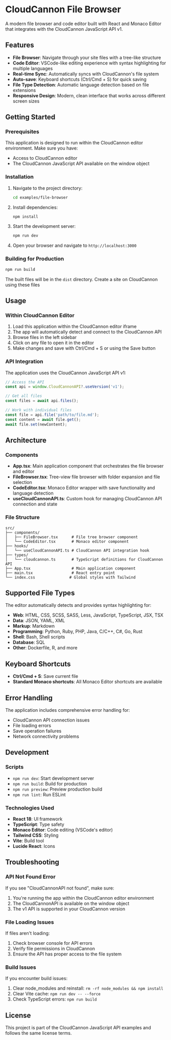 # CloudCannon File Browser

A modern file browser and code editor built with React and Monaco Editor that integrates with the CloudCannon JavaScript API v1.

## Features

- **File Browser**: Navigate through your site files with a tree-like structure
- **Code Editor**: VSCode-like editing experience with syntax highlighting for multiple languages
- **Real-time Sync**: Automatically syncs with CloudCannon's file system
- **Auto-save**: Keyboard shortcuts (Ctrl/Cmd + S) for quick saving
- **File Type Detection**: Automatic language detection based on file extensions
- **Responsive Design**: Modern, clean interface that works across different screen sizes

## Getting Started

### Prerequisites

This application is designed to run within the CloudCannon editor environment. Make sure you have:

- Access to CloudCannon editor
- The CloudCannon JavaScript API available on the window object

### Installation

1. Navigate to the project directory:
   ```bash
   cd examples/file-browser
   ```

2. Install dependencies:
   ```bash
   npm install
   ```

3. Start the development server:
   ```bash
   npm run dev
   ```

4. Open your browser and navigate to `http://localhost:3000`

### Building for Production

```bash
npm run build
```

The built files will be in the `dist` directory. Create a site on CloudCannon using these files 

## Usage

### Within CloudCannon Editor

1. Load this application within the CloudCannon editor iframe
2. The app will automatically detect and connect to the CloudCannon API
3. Browse files in the left sidebar
4. Click on any file to open it in the editor
5. Make changes and save with Ctrl/Cmd + S or using the Save button

### API Integration

The application uses the CloudCannon JavaScript API v1:

```typescript
// Access the API
const api = window.CloudCannonAPI?.useVersion('v1');

// Get all files
const files = await api.files();

// Work with individual files
const file = api.file('path/to/file.md');
const content = await file.get();
await file.set(newContent);
```

## Architecture

### Components

- **App.tsx**: Main application component that orchestrates the file browser and editor
- **FileBrowser.tsx**: Tree-view file browser with folder expansion and file selection
- **CodeEditor.tsx**: Monaco Editor wrapper with save functionality and language detection
- **useCloudCannonAPI.ts**: Custom hook for managing CloudCannon API connection and state

### File Structure

```
src/
├── components/
│   ├── FileBrowser.tsx      # File tree browser component
│   └── CodeEditor.tsx       # Monaco editor component
├── hooks/
│   └── useCloudCannonAPI.ts # CloudCannon API integration hook
├── types/
│   └── cloudcannon.ts       # TypeScript definitions for CloudCannon API
├── App.tsx                  # Main application component
├── main.tsx                 # React entry point
└── index.css               # Global styles with Tailwind
```

## Supported File Types

The editor automatically detects and provides syntax highlighting for:

- **Web**: HTML, CSS, SCSS, SASS, Less, JavaScript, TypeScript, JSX, TSX
- **Data**: JSON, YAML, XML
- **Markup**: Markdown
- **Programming**: Python, Ruby, PHP, Java, C/C++, C#, Go, Rust
- **Shell**: Bash, Shell scripts
- **Database**: SQL
- **Other**: Dockerfile, R, and more

## Keyboard Shortcuts

- **Ctrl/Cmd + S**: Save current file
- **Standard Monaco shortcuts**: All Monaco Editor shortcuts are available

## Error Handling

The application includes comprehensive error handling for:

- CloudCannon API connection issues
- File loading errors
- Save operation failures
- Network connectivity problems

## Development

### Scripts

- `npm run dev`: Start development server
- `npm run build`: Build for production
- `npm run preview`: Preview production build
- `npm run lint`: Run ESLint

### Technologies Used

- **React 18**: UI framework
- **TypeScript**: Type safety
- **Monaco Editor**: Code editing (VSCode's editor)
- **Tailwind CSS**: Styling
- **Vite**: Build tool
- **Lucide React**: Icons

## Troubleshooting

### API Not Found Error

If you see "CloudCannonAPI not found", make sure:

1. You're running the app within the CloudCannon editor environment
2. The CloudCannonAPI is available on the window object
3. The v1 API is supported in your CloudCannon version

### File Loading Issues

If files aren't loading:

1. Check browser console for API errors
2. Verify file permissions in CloudCannon
3. Ensure the API has proper access to the file system

### Build Issues

If you encounter build issues:

1. Clear node_modules and reinstall: `rm -rf node_modules && npm install`
2. Clear Vite cache: `npm run dev -- --force`
3. Check TypeScript errors: `npm run build`

## License

This project is part of the CloudCannon JavaScript API examples and follows the same license terms.
